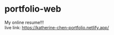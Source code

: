 # portfolio-web
My online resume!!! <br />
live link: https://katherine-chen-portfolio.netlify.app/
